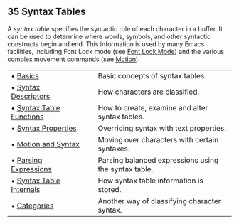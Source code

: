 

## 35 Syntax Tables

A *syntax table* specifies the syntactic role of each character in a buffer. It can be used to determine where words, symbols, and other syntactic constructs begin and end. This information is used by many Emacs facilities, including Font Lock mode (see [Font Lock Mode](Font-Lock-Mode.html)) and the various complex movement commands (see [Motion](Motion.html)).

|                                                         |    |                                                      |
| :------------------------------------------------------ | -- | :--------------------------------------------------- |
| • [Basics](Syntax-Basics.html)                          |    | Basic concepts of syntax tables.                     |
| • [Syntax Descriptors](Syntax-Descriptors.html)         |    | How characters are classified.                       |
| • [Syntax Table Functions](Syntax-Table-Functions.html) |    | How to create, examine and alter syntax tables.      |
| • [Syntax Properties](Syntax-Properties.html)           |    | Overriding syntax with text properties.              |
| • [Motion and Syntax](Motion-and-Syntax.html)           |    | Moving over characters with certain syntaxes.        |
| • [Parsing Expressions](Parsing-Expressions.html)       |    | Parsing balanced expressions using the syntax table. |
| • [Syntax Table Internals](Syntax-Table-Internals.html) |    | How syntax table information is stored.              |
| • [Categories](Categories.html)                         |    | Another way of classifying character syntax.         |
